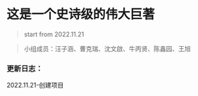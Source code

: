 # 这是一个史诗级的伟大巨著

> start from 2022.11.21

> 小组成员：汪子涵、曹克瑞、沈文啟、牛丙贤、陈鑫园、王旭



### 更新日志：

2022.11.21-创建项目
